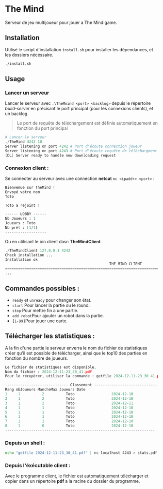 # The Mind

Serveur de jeu multijoueur pour jouer a The Mind game.

## Installation

Utilisé le script d'installation `install.sh` pour installer les dépendances, et les dossiers nécéssaire.

```bash
./install.sh 
```

## Usage
### Lancer un serveur
Lancer le serveur avec `.\TheMnind <port> <backlog>` depuis le répertoire _build-server_ en précisant le port principal (pour les connexions clients), et un backlog.
> Le port de requête de téléchargement est définie automatiquement en fonction du port principal
```python
# Lancer le serveur
./TheMind 4242 10
Server listening on port 4242 # Port d'écoute connection joueur
Server listening on port 4243 # Port d'écoute requête de téléchargment de fichier
[DL] Server ready to handle new downloading request
```

### Connexion client :
Se connecter au serveur avec une connection **netcat** `nc <ipaddr> <port>` :
```python nc localhost 4242
Bienvenue sur TheMind !
Envoyé votre nom
Toto

Toto a rejoint !

------ LOBBY ------
Nb Joueurs : 1
Joueurs : Toto
Nb prêt : [1/1]
-------------------
```

Ou en utilisant le bin client dasn **TheMindClient**.
```python
./TheMindClient 127.0.0.1 4242
Check installation ...
Installation ok
                                                THE MIND CLIENT
===============================================================================================================
...
```

## Commandes possibles :
- `ready` et `unready` pour changer son état.
- `start` Pour lancer la partie ou le round.
- `stop` Pour mettre fin a une partie.
- `add robot`Pour ajouter un robot dans la partie.
- `[1-99]`Pour jouer une carte.  

## Télécharger les statistiques :
A la fin d'une partie le serveur enverra le nom du fichier de statistiques créer qu'il est possible de télécharger, ainsi que le top10 des parties en fonction du nombre de joueurs.
```python
Le fichier de statistiques est disponible.
Nom du fichier : 2024-12-11-23_30_41.pdf
Pour le récupérer, utiliser la commande : getfile 2024-12-11-23_30_41.pdf sur le port 4243

----------------------------- Classement -----------------------------
Rang nbJoueurs MancheMax Joueurs Date
1     1          2          Toto                 2024-12-10
2     1          2          Toto                 2024-12-10
3     1          2          Toto                 2024-12-11
4     1          1          Toto                 2024-12-10
5     1          1          Toto                 2024-12-10
6     1          1          Toto                 2024-12-10
7     1          1          Toto                 2024-12-10
8     1          0          Toto                 2024-12-10
---------------------------------------------------------------------
```
### Depuis un shell : 
```bash
echo "getfile 2024-12-11-23_30_41.pdf" | nc localhost 4243 > stats.pdf
```
### Depuis l'éxécutable client : 
Avec le programme client, le fichier est automatiquement télécharger et copier dans un répertoire **pdf** a la racine du dossier du programme.
